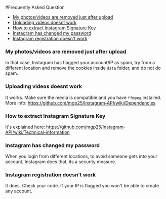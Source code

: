 #Frequently Asked Question

- [My photos/videos are removed just after upload](#my-photosvideos-are-removed-just-after-upload)
- [Uploading videos doesnt work](#uploading-videos-doesnt-work)
- [How to extract Instagram Signature Key](#how-to-extract-instagram-signature-key)
- [Instagram has changed my password](#instagram-has-changed-my-password)
- [Instagram registration doesn't work](#instagram-registration-doesn't-work)

### My photos/videos are removed just after upload

In that case, Instagram has flagged your account/IP as spam, try from a different location and remove the cookies inside `data` folder, and do not do spam.

### Uploading videos doesnt work

It works. Make sure the media is compatible and you have `ffmpeg` installed. More info: https://github.com/mgp25/Instagram-API/wiki/Dependencies

### How to extract Instagram Signature Key

It's explained here: https://github.com/mgp25/Instagram-API/wiki/Technical-information

### Instagram has changed my password

When you login from different locations, to avoid someone gets into your account, Instagram does that, its a security measure.

### Instagram registration doesn't work

It does. Check your code. If your IP is flagged you won't be able to create any account.